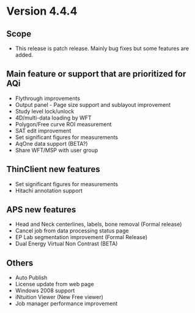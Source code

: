 <!-- TITLE: (2009) Version 4.4.4 -->
<!-- SUBTITLE: A quick summary of Version 4.4.4 -->

# Version 4.4.4
## Scope
* This release is patch release.  Mainly bug fixes but some features are added.

## Main feature or support that are prioritized for AQi
* Flythrough improvements
* Output panel - Page size support and sublayout improvement
* Study level lock/unlock
* 4D/multi-data loading by WFT
* Polygon/Free curve ROI measurement
* SAT edit improvement
* Set significant figures for measurements
* AqOne data support (BETA?)
* Share WFT/MSP with user group

## ThinClient new features
* Set significant figures for measurements
* Hitachi annotation support

## APS new features
* Head and Neck centerlines, labels, bone removal (Formal release)
* Cancel job from data processing status page
* EP Lab segmentation improvement (Formal Release)
* Dual Energy Virtual Non Contrast (BETA)

## Others
* Auto Publish
* License update from web page
* Windows 2008 support
* iNtuition Viewer (New Free viewer)
* Job manager performance improvement
